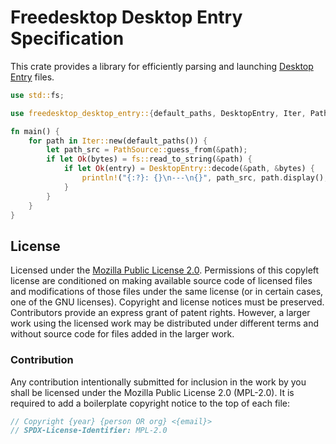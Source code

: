 # Freedesktop Desktop Entry Specification

This crate provides a library for efficiently parsing and launching [Desktop Entry](https://specifications.freedesktop.org/desktop-entry-spec/latest/index.html) files.

```rust
use std::fs;

use freedesktop_desktop_entry::{default_paths, DesktopEntry, Iter, PathSource};

fn main() {
    for path in Iter::new(default_paths()) {
        let path_src = PathSource::guess_from(&path);
        if let Ok(bytes) = fs::read_to_string(&path) {
            if let Ok(entry) = DesktopEntry::decode(&path, &bytes) {
                println!("{:?}: {}\n---\n{}", path_src, path.display(), entry);
            }
        }
    }
}
```

## License

Licensed under the [Mozilla Public License 2.0](https://choosealicense.com/licenses/mpl-2.0/). Permissions of this copyleft license are conditioned on making available source code of licensed files and modifications of those files under the same license (or in certain cases, one of the GNU licenses). Copyright and license notices must be preserved. Contributors provide an express grant of patent rights. However, a larger work using the licensed work may be distributed under different terms and without source code for files added in the larger work.

### Contribution

Any contribution intentionally submitted for inclusion in the work by you shall be licensed under the Mozilla Public License 2.0 (MPL-2.0). It is required to add a boilerplate copyright notice to the top of each file:

```rs
// Copyright {year} {person OR org} <{email}>
// SPDX-License-Identifier: MPL-2.0
```
